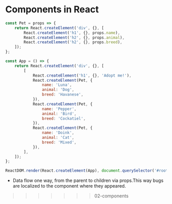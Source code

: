 # Components in React

```js
const Pet = props => {
    return React.createElement('div', {}, [
        React.createElement('h1', {}, props.name),
        React.createElement('h2', {}, props.animal),
        React.createElement('h2', {}, props.breed),
    ]);
};

const App = () => {
    return React.createElement('div', {}, [
        [
            React.createElement('h1', {}, 'Adopt me!'),
            React.createElement(Pet, {
                name: 'Luna',
                animal: 'Dog',
                breed: 'Havanese',
            }),
            React.createElement(Pet, {
                name: 'Pepper',
                animal: 'Bird',
                breed: 'Cockatiel',
            }),
            React.createElement(Pet, {
                name: 'Doink',
                animal: 'Cat',
                breed: 'Mixed',
            }),
        ],
    ]);
};

ReactDOM.render(React.createElement(App), document.querySelector('#root'));

```
* Data flow one way, from the parent to children via props.This way bugs are localized to the component where they appeared.

>>>>>>> 02-components

